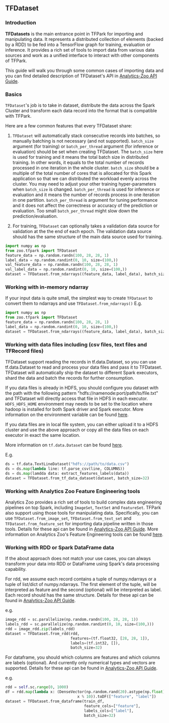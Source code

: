 ## TFDataset


### Introduction

**TFDatasets** is the main entrance point in TFPark for importing and manipulating data.
It represents a distributed collection of elements (backed by a RDD) to be fed into a
TensorFlow graph for training, evaluation or inference. It provides a rich set of tools
to import data from various data sources and work as a unified interface to interact with
other components of TFPark.

This guide will walk you through some common cases of importing data and you can find detailed description
of TFDataset's API in [Analytics-Zoo API Guide](../../APIGuide/TFPark/tf-dataset.md).


### Basics

`TFDataset`'s job is to take in dataset, distribute the data across the Spark Cluster and transform each data
record into the format that is compatible with TFPark.

Here are a few common features that every TFDataset share:

1. `TFDataset` will automatically stack consecutive records into batches, so manually batching is not necessary
(and not supported). `batch_size` argument (for training) or `batch_per_thread` argument (for inference or evaluation)
should be set when creating TFDataset. The `batch_size` here is used for training and it means the total batch size
in distributed training. In other words, it equals to the total number of records processed in one iteration in the
whole cluster. `batch_size` should be a multiple of the total number of cores that is allocated for this Spark application
so that we can distributed the workload evenly across the cluster. You may need to adjust your other training
hyper-parameters when `batch_size` is changed. `batch_per_thread` is used for inference or evaluation
and it means the number of records process in one iteration in one partition. `batch_per_thread` is argument for tuning
performance and it does not affect the correctness or accuracy of the prediction or evaluation. Too small `batch_per_thread`
might slow down the prediction/evaluation.

2. For training, `TFDataset` can optionally takes a validation data source for validation at the the end of each epoch.
The validation data source should has the same structure of the main data source used for training.

```python
import numpy as np
from zoo.tfpark import TFDataset
feature_data = np.random.randn(100, 28, 28, 1)
label_data = np.random.randint(0, 10, size=(100,))
val_feature_data = np.random.randn(100, 28, 28, 1)
val_label_data = np.random.randint(0, 10, size=(100,))
dataset = TFDataset.from_ndarrays((feature_data, label_data), batch_size=32, val_tensors=(val_feature_data, val_label_data))
```
 

### Working with in-memory ndarray

If your input data is quite small, the simplest way to create `TFDataset` to convert them to ndarrays and use
`TFDataset.from_ndarrays()`
E.g.

```python
import numpy as np
from zoo.tfpark import TFDataset
feature_data = np.random.randn(100, 28, 28, 1)
label_data = np.random.randint(0, 10, size=(100,))
dataset = TFDataset.from_ndarrays((feature_data, label_data), batch_size=32)
```

### Working with data files including (csv files, text files and TFRecord files)

TFDataset support reading the records in tf.data.Dataset, so you can use tf.data.Dataset to read and process your data
files and pass it to TFDataset. TFDataset will automatically ship the dataset to different Spark executors, shard the
data and batch the records for further consumption.

If you data files is already in HDFS, you should configure you dataset with the path with the following pattern
"hdfs://namenode:port/path/to/file.txt" and TFDataset will directly access that file in HDFS in each executor.
`HDFS_HDFS_HOME` environment may needs to be set to the location where hadoop is installed for both Spark driver
and Spark executor. More information on the environment variable can be found [here](https://github.com/tensorflow/examples/blob/master/community/en/docs/deploy/hadoop.md).

If you data files are in local file system, you can either upload it to a HDFS cluster and use the above approach or
copy all the data files on each executor in exact the same location.

More information on `tf.data.Dataset` can be found [here](https://www.tensorflow.org/guide/data).

E.g.

```python
ds = tf.data.TextLineDataset("hdfs://path/to/data.csv")
ds = ds.map(lambda line: tf.parse_csv(line, COLUMNS))
ds = ds.map(lamdda data: extract_features_labels(data))
dataset = TFDataset.from_tf_data_dataset(dataset, batch_size=32)
```


### Working with Analytics Zoo Feature Engineering tools

Analytics Zoo provides a rich set of tools to build complex data engineering pipelines on top Spark, including
`ImageSet`, `TextSet` and `FeatureSet`. TFPark also support using those tools for manipulating data. Specifically,
you can use `TFDataset.from_image_set`, `TFDataset.from_text_set` and `TFDataset.from_feature_set` for importing
data pipeline written in those tools. Details for these api can be found in [Analytics-Zoo API Guide](../../APIGuide/TFPark/tf-dataset.md).
More information on Analytics Zoo's Feature Engineering tools can be found [here](../../APIGuide/FeatureEngineering/featureset.md).


### Working with RDD or Spark DataFrame data

If the about approach does not match your use cases, you can always transform your data into RDD or DataFrame using
Spark's data processing capability.

For rdd, we assume each record contains a tuple of numpy.ndarrays or a tuple of list/dict of numpy.ndarrays. The first
element of the tuple, will be interpreted as feature and the second (optional) will be interpreted as label. Each record
should has the same structure. Details for these api can be found in [Analytics-Zoo API Guide](../../APIGuide/TFPark/tf-dataset.md).

e.g.
```python
image_rdd = sc.parallelize(np.random.randn(100, 28, 28, 1))
labels_rdd = sc.parallelize(np.random.randint(0, 10, size=(100,)))
rdd = image_rdd.zip(labels_rdd)
dataset = TFDataset.from_rdd(rdd,
                             features=(tf.float32, [28, 28, 1]),
                             labels=(tf.int32, []),
                             batch_size=32)
```

For dataframe, you should which columns are features and which columns are labels (optional). And currently only numerical
types and vectors are supported. Details for these api can be found in [Analytics-Zoo API Guide](../../APIGuide/TFPark/tf-dataset.md).

e.g.
```python
rdd = self.sc.range(0, 1000)
df = rdd.map(lambda x: (DenseVector(np.random.rand(20).astype(np.float)),
                                x % 10)).toDF(["feature", "label"])
dataset = TFDataset.from_dataframe(train_df,
                                   feature_cols=["feature"],
                                   labels_cols=["label"],
                                   batch_size=32)
```
